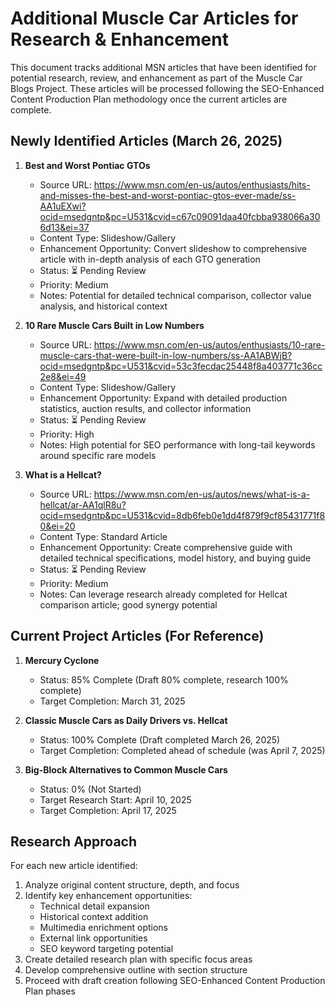 # Additional Muscle Car Articles for Research & Enhancement

This document tracks additional MSN articles that have been identified for potential research, review, and enhancement as part of the Muscle Car Blogs Project. These articles will be processed following the SEO-Enhanced Content Production Plan methodology once the current articles are complete.

## Newly Identified Articles (March 26, 2025)

1. **Best and Worst Pontiac GTOs**
   - Source URL: https://www.msn.com/en-us/autos/enthusiasts/hits-and-misses-the-best-and-worst-pontiac-gtos-ever-made/ss-AA1uEXwi?ocid=msedgntp&pc=U531&cvid=c67c09091daa40fcbba938066a306d13&ei=37
   - Content Type: Slideshow/Gallery
   - Enhancement Opportunity: Convert slideshow to comprehensive article with in-depth analysis of each GTO generation
   - Status: ⏳ Pending Review
   - Priority: Medium
   - Notes: Potential for detailed technical comparison, collector value analysis, and historical context

2. **10 Rare Muscle Cars Built in Low Numbers**
   - Source URL: https://www.msn.com/en-us/autos/enthusiasts/10-rare-muscle-cars-that-were-built-in-low-numbers/ss-AA1ABWjB?ocid=msedgntp&pc=U531&cvid=53c3fecdac25448f8a403771c36cc2e8&ei=49
   - Content Type: Slideshow/Gallery
   - Enhancement Opportunity: Expand with detailed production statistics, auction results, and collector information
   - Status: ⏳ Pending Review
   - Priority: High
   - Notes: High potential for SEO performance with long-tail keywords around specific rare models

3. **What is a Hellcat?**
   - Source URL: https://www.msn.com/en-us/autos/news/what-is-a-hellcat/ar-AA1qlR8u?ocid=msedgntp&pc=U531&cvid=8db6feb0e1dd4f879f9cf85431771f80&ei=20
   - Content Type: Standard Article
   - Enhancement Opportunity: Create comprehensive guide with detailed technical specifications, model history, and buying guide
   - Status: ⏳ Pending Review
   - Priority: Medium
   - Notes: Can leverage research already completed for Hellcat comparison article; good synergy potential

## Current Project Articles (For Reference)

1. **Mercury Cyclone**
   - Status: 85% Complete (Draft 80% complete, research 100% complete)
   - Target Completion: March 31, 2025

2. **Classic Muscle Cars as Daily Drivers vs. Hellcat**
   - Status: 100% Complete (Draft completed March 26, 2025)
   - Target Completion: Completed ahead of schedule (was April 7, 2025)

3. **Big-Block Alternatives to Common Muscle Cars**
   - Status: 0% (Not Started)
   - Target Research Start: April 10, 2025
   - Target Completion: April 17, 2025

## Research Approach

For each new article identified:
1. Analyze original content structure, depth, and focus
2. Identify key enhancement opportunities:
   - Technical detail expansion
   - Historical context addition
   - Multimedia enrichment options
   - External link opportunities
   - SEO keyword targeting potential
3. Create detailed research plan with specific focus areas
4. Develop comprehensive outline with section structure
5. Proceed with draft creation following SEO-Enhanced Content Production Plan phases
